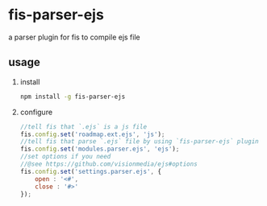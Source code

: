 # fis-parser-ejs

a parser plugin for fis to compile ejs file

## usage

1. install

    ```bash
    npm install -g fis-parser-ejs
    ```

1. configure

    ```javascript
    //tell fis that `.ejs` is a js file
    fis.config.set('roadmap.ext.ejs', 'js');
    //tell fis that parse `.ejs` file by using `fis-parser-ejs` plugin
    fis.config.set('modules.parser.ejs', 'ejs');
    //set options if you need
    //@see https://github.com/visionmedia/ejs#options
    fis.config.set('settings.parser.ejs', {
        open : '<#',
        close : '#>'
    });
    ```